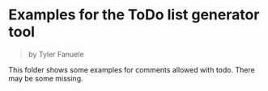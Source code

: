# Examples for the ToDo list generator tool

> by Tyler Fanuele

This folder shows some examples for comments allowed with todo. There may be some missing.